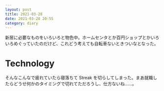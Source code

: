```yaml
---
layout: post
title: 2021-03-28
date: 2021-03-28 20:55
category: diary
---
```


新居に必要なものをいろいろと物色中。ホームセンタとか百円ショップとかいろいろめぐっていたのだけど、これどう考えても自転車ないときついなとなった。

# Technology
そんなこんなで疲れていたら寝落ちて Streak を切らしてしまった。まあ就職したらどうせ何かのタイミングで切れてただろうし、仕方ないね……。
